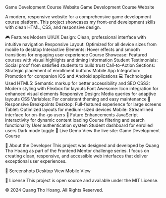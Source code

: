 Game Development Course Website
Game Development Course Website

A modern, responsive website for a comprehensive game development course platform. This project showcases my front-end development skills with clean HTML, CSS, and responsive design.

🎮 Features
Modern UI/UX Design: Clean, professional interface with intuitive navigation
Responsive Layout: Optimized for all device sizes from mobile to desktop
Interactive Elements: Hover effects and smooth transitions for engaging user experience
Course Showcase: Featured courses with visual highlights and timing information
Student Testimonials: Social proof from satisfied students to build trust
Call-to-Action Sections: Strategic placement of enrollment buttons
Mobile App Integration: Promotion for companion iOS and Android applications
💻 Technologies Used
HTML5: Semantic markup for better accessibility and SEO
CSS3: Modern styling with Flexbox for layouts
Font Awesome: Icon integration for enhanced visual elements
Responsive Design: Media queries for adaptive layouts
CSS Variables: For consistent theming and easy maintenance
📱 Responsive Breakpoints
Desktop: Full-featured experience for large screens
Tablet: Optimized layouts for medium-sized devices
Mobile: Streamlined interface for on-the-go users
🚀 Future Enhancements
JavaScript interactivity for dynamic content loading
Course filtering and search functionality
User authentication system
Student dashboard for enrolled users
Dark mode toggle
🔗 Live Demo
View the live site: Game Development Course

📝 About the Developer
This project was designed and developed by Quang Tho Hoang as part of the Frontend Mentor challenge series. I focus on creating clean, responsive, and accessible web interfaces that deliver exceptional user experiences.

📸 Screenshots
Desktop View Mobile View

📄 License
This project is open source and available under the MIT License.

© 2024 Quang Tho Hoang. All Rights Reserved.